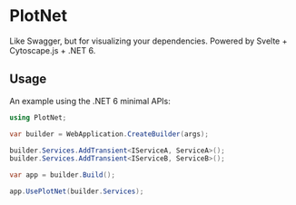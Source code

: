 # PlotNet

Like Swagger, but for visualizing your dependencies. Powered by Svelte + Cytoscape.js + .NET 6.

## Usage

An example using the .NET 6 minimal APIs:

```csharp
using PlotNet;

var builder = WebApplication.CreateBuilder(args);

builder.Services.AddTransient<IServiceA, ServiceA>();
builder.Services.AddTransient<IServiceB, ServiceB>();

var app = builder.Build();

app.UsePlotNet(builder.Services);
```
